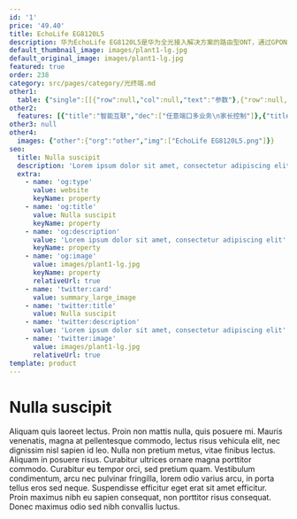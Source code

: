 ```yaml
---
id: '1'
price: '49.40'
title: EchoLife EG8120L5
description: 华为EchoLife EG8120L5是华为全光接入解决方案的路由型ONT，通过GPON技术实现用户的超宽带接入。支持1个GE和1个FE以太网接口，1个POTS口，通过高性能的转发能力有效保障数据和高清视频的业务体验，为客户提供理想的全光接入解决方案和面向未来的业务支撑能力。
default_thumbnail_image: images/plant1-lg.jpg
default_original_image: images/plant1-lg.jpg
featured: true
order: 238
category: src/pages/category/光终端.md
other1: 
  table: {"single":[[{"row":null,"col":null,"text":"参数"},{"row":null,"col":null,"text":"EchoLife EG8120L5"}],[{"row":null,"col":null,"text":"尺寸（高×宽×深）"},{"row":null,"col":null,"text":"32 mm × 145 mm × 97 mm（不含脚垫）"}],[{"row":null,"col":null,"text":"重量（不含适配器）"},{"row":null,"col":null,"text":"约145 g"}],[{"row":null,"col":null,"text":"工作环境温度"},{"row":null,"col":null,"text":"0°C ~ +40°C"}],[{"row":null,"col":null,"text":"工作环境湿度"},{"row":null,"col":null,"text":"5% RH ～ 95% RH，非凝结"}],[{"row":null,"col":null,"text":"电源适配器额定输入范围"},{"row":null,"col":null,"text":"150 ～ 264 V AC，50/60 Hz"}],[{"row":null,"col":null,"text":"整机供电"},{"row":null,"col":null,"text":"11 ～14V DC（典型值12V）, 1 A"}],[{"row":null,"col":null,"text":"用户侧接口"},{"row":null,"col":null,"text":"1GE + 1FE + 1POTS"}],[{"row":null,"col":null,"text":"网络侧接口"},{"row":null,"col":null,"text":"GPON"}],[{"row":null,"col":null,"text":"最大功耗"},{"row":null,"col":null,"text":"5 W"}],[{"row":null,"col":null,"text":"光纤接口"},{"row":null,"col":null,"text":"SC/UPC"}],[{"row":null,"col":null,"text":"指示灯"},{"row":null,"col":null,"text":"Power/PON/LOS/LAN2/LAN1/TEL"}],[{"row":null,"col":null,"text":""},{"row":null,"col":null,"text":""}],[{"row":null,"col":null,"text":"GPON接口"},{"row":null,"col":null,"text":"GPON：Class B+\n接收灵敏度：-27dBm\n过载光功率：-8dBm\n波长：上行1310nm，下行1490nm\n支持带阻滤波器（WBF）\nGEM Port和TCONT之间灵活的映射\n认证方式：SN/Password/LOID\n双向FEC（Forward Error Correction）\n支持SR、NSR的DBA\nType B（单归属&双归属）"}],[{"row":null,"col":null,"text":"以太口"},{"row":null,"col":null,"text":"基于以太口的VLAN  Tag/Tag剥离\n1:1 VLAN/N:1 VLAN/VLAN透传\nQ in Q VLAN\nMAC地址限制\nMAC地址学习\n以太端口本地交换/隔离\n二层IPv6透传\n千兆口支持10Mbit/s、100Mbit/s、1000Mbit/s自适应\n百兆口支持10Mbit/s、100Mbit/s自适应"}],[{"row":null,"col":null,"text":"电话口"},{"row":null,"col":null,"text":"一个端口并接话机的最大数：4 REN\n支持G.711A/u，G.722， G.729a/b编解码\n支持T.30/T.38/G.711方式传真\nDTMF\n紧急呼叫（SIP 协议）"}]]}
other2:
  features: [{"title":"智能互联","dec":["任意端口多业务\n家长控制"]},{"title":"智能运维","dec":["IPTV视频质量诊断（仅增强型产品支持）\n主动/被动流氓ONT检测和隔离\nPPPOE/DHCP仿真测试\n变长OMCI"]},{"title":"节电","dec":["动态节电\n指示灯节能"]}]
other3: null
other4:
  images: {"other":{"org":"other","img":["EchoLife EG8120L5.png"]}}
seo:
  title: Nulla suscipit
  description: 'Lorem ipsum dolor sit amet, consectetur adipiscing elit'
  extra:
    - name: 'og:type'
      value: website
      keyName: property
    - name: 'og:title'
      value: Nulla suscipit
      keyName: property
    - name: 'og:description'
      value: 'Lorem ipsum dolor sit amet, consectetur adipiscing elit'
      keyName: property
    - name: 'og:image'
      value: images/plant1-lg.jpg
      keyName: property
      relativeUrl: true
    - name: 'twitter:card'
      value: summary_large_image
    - name: 'twitter:title'
      value: Nulla suscipit
    - name: 'twitter:description'
      value: 'Lorem ipsum dolor sit amet, consectetur adipiscing elit'
    - name: 'twitter:image'
      value: images/plant1-lg.jpg
      relativeUrl: true
template: product
---
```


# Nulla suscipit

Aliquam quis laoreet lectus. Proin non mattis nulla, quis posuere mi. Mauris venenatis, magna at pellentesque commodo, lectus risus vehicula elit, nec dignissim nisl sapien id leo. Nulla non pretium metus, vitae finibus lectus. Aliquam in posuere risus. Curabitur ultrices ornare magna porttitor commodo. Curabitur eu tempor orci, sed pretium quam. Vestibulum condimentum, arcu nec pulvinar fringilla, lorem odio varius arcu, in porta tellus eros sed neque. Suspendisse efficitur eget erat sit amet efficitur. Proin maximus nibh eu sapien consequat, non porttitor risus consequat. Donec maximus odio sed nibh convallis luctus.